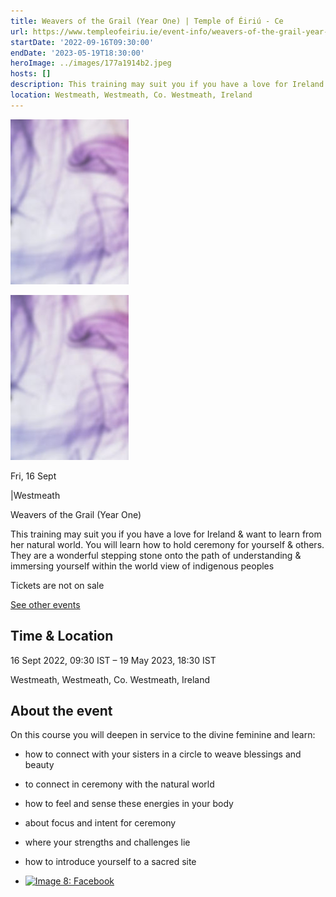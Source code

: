 ```yaml
---
title: Weavers of the Grail (Year One) | Temple of Éiriú - Ce
url: https://www.templeofeiriu.ie/event-info/weavers-of-the-grail-year-one
startDate: '2022-09-16T09:30:00'
endDate: '2023-05-19T18:30:00'
heroImage: ../images/177a1914b2.jpeg
hosts: []
description: This training may suit you if you have a love for Ireland & want to learn from her natural world. You will learn how to hold ceremony for yourself & others. They are a wonderful stepping stone onto the path of understanding & immersing yourself within the world view of indigenous peoples
location: Westmeath, Westmeath, Co. Westmeath, Ireland
---
```



![Image 6: Weavers of the Grail (Year One)](../images/177a1914b2.jpeg)

![Image 7: Weavers of the Grail (Year One)](../images/177a1914b2.jpeg)

Fri, 16 Sept

|Westmeath

Weavers of the Grail (Year One)

This training may suit you if you have a love for Ireland & want to learn from her natural world. You will learn how to hold ceremony for yourself & others. They are a wonderful stepping stone onto the path of understanding & immersing yourself within the world view of indigenous peoples

Tickets are not on sale

[See other events](https://www.templeofeiriu.ie/)

Time & Location
---------------

16 Sept 2022, 09:30 IST – 19 May 2023, 18:30 IST

Westmeath, Westmeath, Co. Westmeath, Ireland

About the event
---------------

On this course you will deepen in service to the divine feminine and learn:

*   how to connect with your sisters in a circle to weave blessings and beauty
*   to connect in ceremony with the natural world
*   how to feel and sense these energies in your body
*   about focus and intent for ceremony
*   where your strengths and challenges lie
*   how to introduce yourself to a sacred site


*   [![Image 8: Facebook](https://www.templeofeiriu.ie/event-info/weavers-of-the-grail-year-one)](https://www.facebook.com/templeofeiriu)


